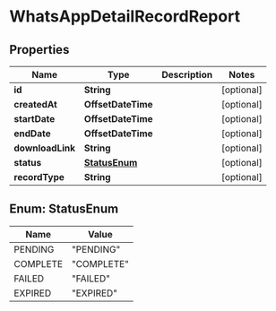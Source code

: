 

# WhatsAppDetailRecordReport


## Properties

Name | Type | Description | Notes
------------ | ------------- | ------------- | -------------
**id** | **String** |  |  [optional]
**createdAt** | **OffsetDateTime** |  |  [optional]
**startDate** | **OffsetDateTime** |  |  [optional]
**endDate** | **OffsetDateTime** |  |  [optional]
**downloadLink** | **String** |  |  [optional]
**status** | [**StatusEnum**](#StatusEnum) |  |  [optional]
**recordType** | **String** |  |  [optional]



## Enum: StatusEnum

Name | Value
---- | -----
PENDING | &quot;PENDING&quot;
COMPLETE | &quot;COMPLETE&quot;
FAILED | &quot;FAILED&quot;
EXPIRED | &quot;EXPIRED&quot;



